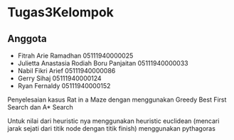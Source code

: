 # Tugas3Kelompok
## Anggota
- Fitrah Arie Ramadhan 05111940000025
- Julietta Anastasia Rodiah Boru Panjaitan 05111940000033
- Nabil Fikri Arief 05111940000086
- Gerry Sihaj 05111940000124
- Ryan Fernaldy 05111940000152

Penyelesaian kasus Rat in a Maze dengan menggunakan Greedy Best First Search dan A* Search

Untuk nilai dari heuristic nya menggunakan heuristic euclidean (mencari jarak sejati dari titik node dengan titik finish) menggunakan pythagoras

